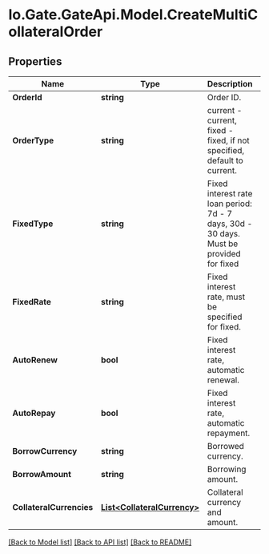 
# Io.Gate.GateApi.Model.CreateMultiCollateralOrder

## Properties

Name | Type | Description | Notes
------------ | ------------- | ------------- | -------------
**OrderId** | **string** | Order ID. | [optional] 
**OrderType** | **string** | current - current, fixed - fixed, if not specified, default to current. | [optional] 
**FixedType** | **string** | Fixed interest rate loan period: 7d - 7 days, 30d - 30 days. Must be provided for fixed | [optional] 
**FixedRate** | **string** | Fixed interest rate, must be specified for fixed. | [optional] 
**AutoRenew** | **bool** | Fixed interest rate, automatic renewal. | [optional] 
**AutoRepay** | **bool** | Fixed interest rate, automatic repayment. | [optional] 
**BorrowCurrency** | **string** | Borrowed currency. | 
**BorrowAmount** | **string** | Borrowing amount. | 
**CollateralCurrencies** | [**List&lt;CollateralCurrency&gt;**](CollateralCurrency.md) | Collateral currency and amount. | [optional] 

[[Back to Model list]](../README.md#documentation-for-models)
[[Back to API list]](../README.md#documentation-for-api-endpoints)
[[Back to README]](../README.md)

